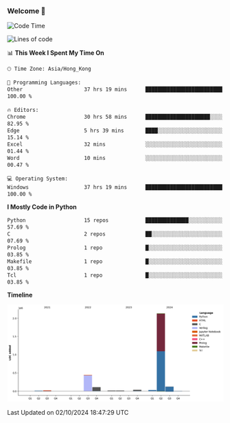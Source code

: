 ### Welcome 👋

<!--START_SECTION:waka-->
![Code Time](http://img.shields.io/badge/Code%20Time-781%20hrs%2034%20mins-blue)

![Lines of code](https://img.shields.io/badge/From%20Hello%20World%20I%27ve%20Written-2.9%20million%20lines%20of%20code-blue)

📊 **This Week I Spent My Time On** 

```text
🕑︎ Time Zone: Asia/Hong_Kong

💬 Programming Languages: 
Other                    37 hrs 19 mins      █████████████████████████   100.00 % 

🔥 Editors: 
Chrome                   30 hrs 58 mins      █████████████████████░░░░   82.95 % 
Edge                     5 hrs 39 mins       ████░░░░░░░░░░░░░░░░░░░░░   15.14 % 
Excel                    32 mins             ░░░░░░░░░░░░░░░░░░░░░░░░░   01.44 % 
Word                     10 mins             ░░░░░░░░░░░░░░░░░░░░░░░░░   00.47 % 

💻 Operating System: 
Windows                  37 hrs 19 mins      █████████████████████████   100.00 % 
```

**I Mostly Code in Python** 

```text
Python                   15 repos            ██████████████░░░░░░░░░░░   57.69 % 
C                        2 repos             ██░░░░░░░░░░░░░░░░░░░░░░░   07.69 % 
Prolog                   1 repo              █░░░░░░░░░░░░░░░░░░░░░░░░   03.85 % 
Makefile                 1 repo              █░░░░░░░░░░░░░░░░░░░░░░░░   03.85 % 
Tcl                      1 repo              █░░░░░░░░░░░░░░░░░░░░░░░░   03.85 % 
```



**Timeline**

![Lines of Code chart](https://raw.githubusercontent.com/xhj2501/xhj2501/main/assets/bar_graph.png)


 Last Updated on 02/10/2024 18:47:29 UTC
<!--END_SECTION:waka-->

